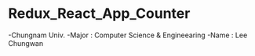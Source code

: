 # Redux_React_App_Counter
-Chungnam Univ.
-Major : Computer Science & Engineearing
-Name  : Lee Chungwan
